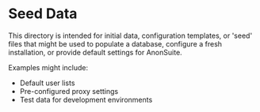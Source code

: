 # Seed Data

This directory is intended for initial data, configuration templates, or 'seed' files that might be used to populate a database, configure a fresh installation, or provide default settings for AnonSuite.

Examples might include:
- Default user lists
- Pre-configured proxy settings
- Test data for development environments
